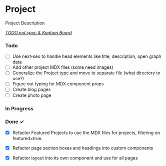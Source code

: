 # Project

Project Description

<em>[TODO.md spec & Kanban Board](https://bit.ly/3fCwKfM)</em>

### Todo

- [ ] Use next-seo to handle head elements like title, description, open graph data  
- [ ] Add other project MDX files (some need images)  
- [ ] Generalize the Project type and move to separate file (what directory to use?)  
- [ ] Figure out typing for MDX component props  
- [ ] Create blog pages  
- [ ] Create photo page  

### In Progress


### Done ✓

- [x] Refactor Featured Projects to use the MDX files for projects, filtering on featured=true.  
- [x] Refactor page section boxes and headings into custom components  
- [x] Refactor layout into its own component and use for all pages  

